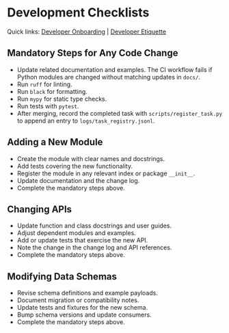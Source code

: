 # Development Checklists

Quick links: [Developer Onboarding](developer_onboarding.md) | [Developer Etiquette](developer_etiquette.md)

## Mandatory Steps for Any Code Change
- Update related documentation and examples. The CI workflow fails if Python modules are changed without matching updates in `docs/`.
- Run `ruff` for linting.
- Run `black` for formatting.
- Run `mypy` for static type checks.
- Run tests with `pytest`.
- After merging, record the completed task with `scripts/register_task.py` to
  append an entry to `logs/task_registry.jsonl`.

## Adding a New Module
- Create the module with clear names and docstrings.
- Add tests covering the new functionality.
- Register the module in any relevant index or package `__init__`.
- Update documentation and the change log.
- Complete the mandatory steps above.

## Changing APIs
- Update function and class docstrings and user guides.
- Adjust dependent modules and examples.
- Add or update tests that exercise the new API.
- Note the change in the change log and API references.
- Complete the mandatory steps above.

## Modifying Data Schemas
- Revise schema definitions and example payloads.
- Document migration or compatibility notes.
- Update tests and fixtures for the new schema.
- Bump schema versions and update consumers.
- Complete the mandatory steps above.
